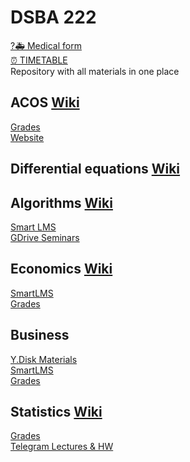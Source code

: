 # DSBA 222
[?🚑 Medical form]()  
[⏰ TIMETABLE](https://docs.google.com/spreadsheets/d/1ylzvoNdYh5TKr248rEWiGCvcLcuvDnDBQjep4i1x9cU/edit#gid=315038514)  
Repository with all materials in one place  

## ACOS [Wiki](http://wiki.cs.hse.ru/ACOS_DSBA_2023/24)

[Grades](https://docs.google.com/spreadsheets/d/1kKsD18FGAYrcHERAro_1DmqysrJHmpUwHC7HRokdCGM/edit#gid=1155124712)  
[Website](https://andrewt0301.github.io/hse-acos-course/)  

## Differential equations [Wiki](http://wiki.cs.hse.ru/Differential_Equations_2023/24)   

## Algorithms [Wiki](http://wiki.cs.hse.ru/Algorithms_and_Data_Structures_DSBA_2023/24)

[Smart LMS](https://edu.hse.ru/course/view.php?id=175315)  
[GDrive Seminars](https://drive.google.com/drive/folders/1ccoW2pfOuE-RYlJJWIAjRw0IJlVHG4gT)  

## Economics [Wiki](http://wiki.cs.hse.ru/index.php?title=Introduction_to_Micro_and_Macroeconomics_DSBA_2022/2023&action=edit&redlink=1)

[SmartLMS](https://edu.hse.ru/course/view.php?id=167280)  
[Grades](https://docs.google.com/spreadsheets/d/e/2PACX-1vTySucsctPW0NM3CQDrBbSp6hhuiEia1nmwqe1HZ5NV3BLXGWJejv6pwDwTbCV9VJMQ3Zq5mgk8pOoR/pubhtml?gid=296458433&amp;single=true)  

## Business

[Y.Disk Materials](https://disk.yandex.ru/d/Mgyue8cQRWDBlg)  
[SmartLMS](https://edu.hse.ru/course/view.php?id=167283)  
[Grades](https://docs.google.com/spreadsheets/d/1bLX437VCNwq4kM31CAAPJT8fhJ1LmP4QEht4wZb2e1g/edit?usp=sharing)

## Statistics [Wiki](http://wiki.cs.hse.ru/Probability_and_Statistics_(DSBA)_2023/24)  

[Grades](https://docs.google.com/spreadsheets/d/10kpnQq2oXg-0iMR7s4KBvbWCcoJhZqg-FFTkE9IV0eU/edit#gid=0)  
[Telegram Lectures & HW](https://t.me/stathard2023)  
